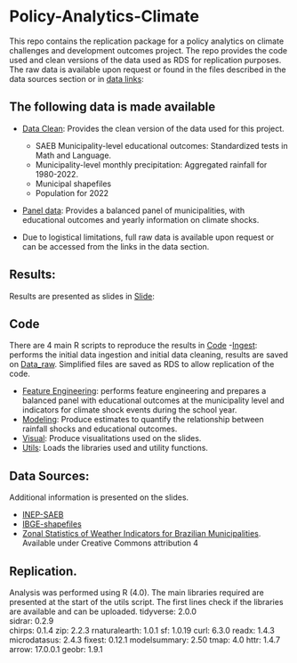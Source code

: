 # Policy-Analytics-Climate
This repo contains the replication package for a policy analytics on climate challenges and development outcomes project. The repo provides the code used and clean versions of the data used as RDS for replication purposes. The raw data is available upon request or found in the files described in the data sources section or in [data links](./Data_links/):

## The following data is made available
- [Data Clean](./Data_raw/): Provides the clean version of the data used for this project. 
    - SAEB Municipality-level educational outcomes: Standardized tests in Math and Language.
    - Municipality-level monthly precipitation: Aggregated rainfall for 1980-2022.
    - Municipal shapefiles
    - Population for 2022
       
- [Panel data](./data_processed/): Provides a balanced panel of municipalities, with educational outcomes and yearly information on climate shocks.

- Due to logistical limitations, full raw data is available upon request or can be accessed from the links in the data section.


## Results: 
Results are presented as slides in  [Slide](./docs/):

## Code 
There are 4 main R scripts to reproduce the results in  [Code](./Code/)
    -[Ingest](./Code/01_ingest_clean_BR.R): performs the initial data ingestion and initial data cleaning, results are saved on [Data_raw](./Data_raw/).
        Simplified files are saved as RDS to allow replication of the code.
   - [Feature Engineering](./Code/02_feature_engineering.R): performs feature engineering and prepares a balanced panel with educational outcomes at the municipality level and indicators for climate shock events during the school year.
   - [Modeling](./Code/03_modeling_BR.R): Produce estimates to quantify the relationship between rainfall shocks and educational outcomes.
   - [Visual](./Code/04_Visuals_BR.R): Produce visualitations used on the slides.
   - [Utils](./Code/99_utils_BR.R): Loads the libraries used and utility functions.

## Data Sources: 
Additional information is presented on the slides.
 - [INEP-SAEB](https://www.gov.br/inep/pt-br/acesso-a-informacao/dados-abertos/microdados)
 - [IBGE-shapefiles](https://www.ibge.gov.br/en/geosciences/territorial-organization/territorial-meshes/18890-municipal-mesh.html)
 - [Zonal Statistics of Weather Indicators for Brazilian Municipalities](https://zenodo.org/records/13906834). Available under Creative Commons attribution 4

## Replication. 
Analysis was performed using R (4.0).
The main libraries required are presented at the start of the utils script. The first lines check if the libraries are available and can be uploaded. 
   tidyverse: 2.0.0        
   sidrar: 0.2.9        
   chirps: 0.1.4
   zip: 2.2.3
   rnaturalearth: 1.0.1
   sf: 1.0.19
   curl: 6.3.0
   readx: 1.4.3
   microdatasus: 2.4.3
   fixest: 0.12.1
   modelsummary: 2.50
   tmap: 4.0
   httr: 1.4.7
   arrow: 17.0.0.1
   geobr: 1.9.1

